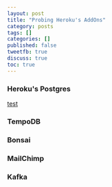```yaml
---
layout: post
title: "Probing Heroku's AddOns"
category: posts
tags: []
categories: []
published: false
tweetfb: true
discuss: true
toc: true
---
```


### Heroku's Postgres
[test](http://)

### TempoDB

### Bonsai

### MailChimp

### Kafka


